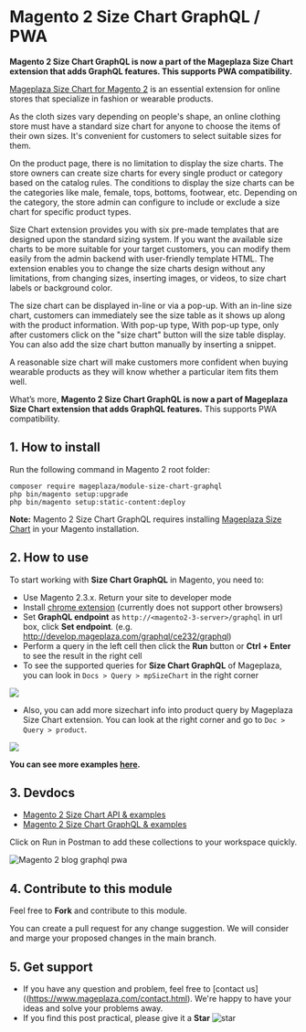 # Magento 2 Size Chart GraphQL / PWA 

**Magento 2 Size Chart GraphQL is now a part of the Mageplaza Size Chart extension that adds GraphQL features. This supports PWA compatibility.**

[Mageplaza Size Chart for Magento 2](https://www.mageplaza.com/magento-2-size-chart/) is an essential extension for online stores that specialize in fashion or wearable products. 

As the cloth sizes vary depending on people's shape, an online clothing store must have a standard size chart for anyone to choose the items of their own sizes. It's convenient for customers to select suitable sizes for them. 

On the product page, there is no limitation to display the size charts. The store owners can create size charts for every single product or category based on the catalog rules. The conditions to display the size charts can be the categories like male, female, tops, bottoms, footwear, etc. Depending on the category, the store admin can configure to include or exclude a size chart for specific product types. 

Size Chart extension provides you with six pre-made templates that are designed upon the standard sizing system. If you want the available size charts to be more suitable for your target customers, you can modify them easily from the admin backend with user-friendly template HTML. The extension enables you to change the size charts design without any limitations, from changing sizes, inserting images, or videos, to size chart labels or background color. 

The size chart can be displayed in-line or via a pop-up. With an in-line size chart, customers can immediately see the size table as it shows up along with the product information. With pop-up type, With pop-up type, only after customers click on the "size chart" button will the size table display. You can also add the size chart button manually by inserting a snippet. 

A reasonable size chart will make customers more confident when buying wearable products as they will know whether a particular item fits them well. 

What’s more, **Magento 2 Size Chart GraphQL is now a part of Mageplaza Size Chart extension that adds GraphQL features.** This supports PWA compatibility. 

## 1. How to install
Run the following command in Magento 2 root folder:

```
composer require mageplaza/module-size-chart-graphql
php bin/magento setup:upgrade
php bin/magento setup:static-content:deploy
```

**Note:**
Magento 2 Size Chart GraphQL requires installing [Mageplaza Size Chart](https://www.mageplaza.com/magento-2-size-chart/) in your Magento installation. 

## 2. How to use

To start working with **Size Chart GraphQL** in Magento, you need to:

- Use Magento 2.3.x. Return your site to developer mode
- Install [chrome extension](https://chrome.google.com/webstore/detail/chromeiql/fkkiamalmpiidkljmicmjfbieiclmeij?hl=en) (currently does not support other browsers)
- Set **GraphQL endpoint** as `http://<magento2-3-server>/graphql` in url box, click **Set endpoint**. (e.g. http://develop.mageplaza.com/graphql/ce232/graphql)
- Perform a query in the left cell then click the **Run** button or **Ctrl + Enter** to see the result in the right cell
- To see the supported queries for **Size Chart GraphQL** of Mageplaza, you can look in `Docs > Query > mpSizeChart` in the right corner

![](https://i.imgur.com/br9go6o.png)

- Also, you can add more sizechart info into product query by Mageplaza Size Chart extension. You can look at the right corner and go to `Doc > Query > product`.

![](https://i.imgur.com/LUE5YsU.png)


**You can see more examples [here](https://documenter.getpostman.com/view/5187684/SzKQz1Sq?version=latest).**

## 3. Devdocs
- [Magento 2 Size Chart API & examples](https://documenter.getpostman.com/view/10589000/SzRxXqxc?version=latest)
- [Magento 2 Size Chart GraphQL & examples](https://documenter.getpostman.com/view/10589000/SzRxXr2t?version=latest)

Click on Run in Postman to add these collections to your workspace quickly.

![Magento 2 blog graphql pwa](https://i.imgur.com/lhsXlUR.gif)

## 4. Contribute to this module
Feel free to **Fork** and contribute to this module. 

You can create a pull request for any change suggestion. We will consider and marge your proposed changes in the main branch. 

## 5. Get support 
- If you have any question and problem, feel free to [contact us]((https://www.mageplaza.com/contact.html). We're happy to have your ideas and solve your problems away. 
- If you find this post practical, please give it a **Star** ![star](https://i.imgur.com/S8e0ctO.png)

